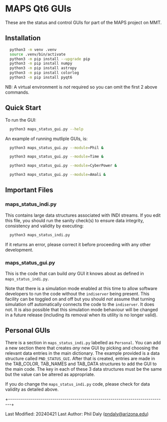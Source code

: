 # MAPS Qt6 GUIs

These are the status and control GUIs for part of the MAPS project on MMT.

## Installation

```bash
  python3 -m venv .venv
  source .venv/bin/activate
  python3 -m pip install --upgrade pip
  python3 -m pip install numpy
  python3 -m pip install astropy
  python3 -m pip install colorlog
  python3 -m pip install pyqt6
```

NB: A virtual environment is *not* required so you can omit the first 2 above commands.


## Quick Start

To run the GUI:

```bash
  python3 maps_status_gui.py --help
```

An example of running mutliple GUIs, is:

```bash
  python3 maps_status_gui.py --module=Phil &

  python3 maps_status_gui.py --module=Time &

  python3 maps_status_gui.py --module=CyberPower &

  python3 maps_status_gui.py --module=Amali &
```


## Important Files

### maps_status_indi.py

This contains large data structures associated with INDI streams. If you edit this file, you should run the
sanity check(s) to ensure data integrity, consistency and validity by executing:

```bash
  python3 maps_status_indi.py
```

If it returns an error, please correct it before proceeding with any other development.

### maps_status_gui.py

This is the code that can build *any* GUI it knows about as defined in `maps_status_indi.py`.

Note that there is a simulation mode enabled at this time to allow software developers to 
run the code without the `indiserver` being present. This facility can be toggled on and off
but you should *not* assume that turning simulation off automatically connects the code to the
`indiserver`. It does not. It is also possible that this simulation mode behaviour will be changed
in a future release (including its removal when its utility is no longer valid).


## Personal GUIs

There is a section in `maps_status_indi.py` labelled as `Personal`. You can add a new section there that
creates *any* new GUI by picking and choosing the relevant data entries in the main dictionary. The example
provided is a data structure called `PND_STATUS_GUI`. After that is created, entries are made in the
TAB\_COLOR, TAB\_NAMES and TAB\_DATA structures to add the GUI to the main code. 
The key in each of these 3 data structures must be the same but the value can be altered as appropriate.

If you do change the `maps_status_indi.py` code, please check for data validity as detailed above.

+-------------------------------------------------------------------------------+

Last Modified: 20240421
Last Author:   Phil Daly (pndaly@arizona.edu)

